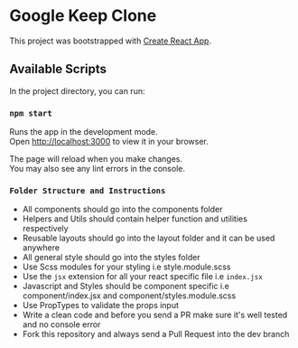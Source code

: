 # Google Keep Clone

This project was bootstrapped with [Create React App](https://github.com/facebook/create-react-app).

## Available Scripts

In the project directory, you can run:

### `npm start`

Runs the app in the development mode.\
Open [http://localhost:3000](http://localhost:3000) to view it in your browser.

The page will reload when you make changes.\
You may also see any lint errors in the console.

### `Folder Structure and Instructions`

- All components should go into the components folder
- Helpers and Utils should contain helper function and utilities respectively
- Reusable layouts should go into the layout folder and it can be used anywhere
- All general style should go into the styles folder
- Use Scss modules for your styling i.e style.module.scss
- Use the `jsx` extension for all your react specific file i.e `index.jsx`
- Javascript and Styles should be component specific i.e component/index.jsx and component/styles.module.scss
- Use PropTypes to validate the props input
- Write a clean code and before you send a PR make sure it's well tested and no console error
- Fork this repository and always send a Pull Request into the dev branch


